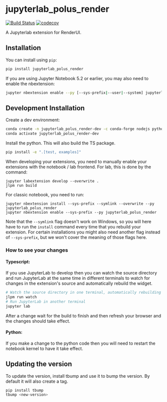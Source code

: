 
# jupyterlab_polus_render

[![Build Status](https://travis-ci.org/PolusAI/jupyterlab_polus_render.svg?branch=master)](https://travis-ci.org/PolusAI/jupyterlab_polus_render)
[![codecov](https://codecov.io/gh/PolusAI/jupyterlab_polus_render/branch/master/graph/badge.svg)](https://codecov.io/gh/PolusAI/jupyterlab_polus_render)


A Jupyterlab extension for RenderUI.

## Installation

You can install using `pip`:

```bash
pip install jupyterlab_polus_render
```

If you are using Jupyter Notebook 5.2 or earlier, you may also need to enable
the nbextension:
```bash
jupyter nbextension enable --py [--sys-prefix|--user|--system] jupyterlab_polus_render
```

## Development Installation

Create a dev environment:
```bash
conda create -n jupyterlab_polus_render-dev -c conda-forge nodejs python jupyterlab=4.0.11
conda activate jupyterlab_polus_render-dev
```

Install the python. This will also build the TS package.
```bash
pip install -e ".[test, examples]"
```

When developing your extensions, you need to manually enable your extensions with the
notebook / lab frontend. For lab, this is done by the command:

```
jupyter labextension develop --overwrite .
jlpm run build
```

For classic notebook, you need to run:

```
jupyter nbextension install --sys-prefix --symlink --overwrite --py jupyterlab_polus_render
jupyter nbextension enable --sys-prefix --py jupyterlab_polus_render
```

Note that the `--symlink` flag doesn't work on Windows, so you will here have to run
the `install` command every time that you rebuild your extension. For certain installations
you might also need another flag instead of `--sys-prefix`, but we won't cover the meaning
of those flags here.

### How to see your changes
#### Typescript:
If you use JupyterLab to develop then you can watch the source directory and run JupyterLab at the same time in different
terminals to watch for changes in the extension's source and automatically rebuild the widget.

```bash
# Watch the source directory in one terminal, automatically rebuilding when needed
jlpm run watch
# Run JupyterLab in another terminal
jupyter lab
```

After a change wait for the build to finish and then refresh your browser and the changes should take effect.

#### Python:
If you make a change to the python code then you will need to restart the notebook kernel to have it take effect.

## Updating the version

To update the version, install tbump and use it to bump the version.
By default it will also create a tag.

```bash
pip install tbump
tbump <new-version>
```

